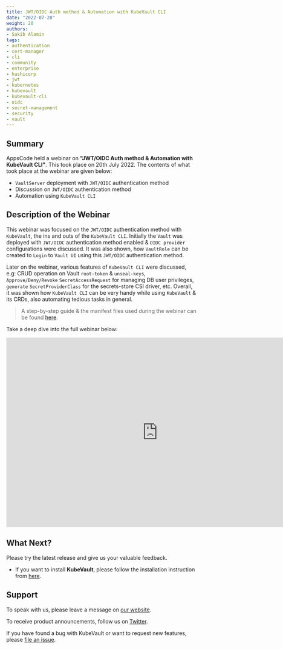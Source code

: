```yaml
---
title: JWT/OIDC Auth method & Automation with KubeVault CLI
date: "2022-07-20"
weight: 20
authors:
- Sakib Alamin
tags:
- authentication
- cert-manager
- cli
- community
- enterprise
- hashicorp
- jwt
- kubernetes
- kubevault
- kubevault-cli
- oidc
- secret-management
- security
- vault
---
```


## Summary

AppsCode held a webinar on **"JWT/OIDC Auth method & Automation with KubeVault CLI"**. This took place on 20th July 2022. The contents of what took place at the webinar are given below:

- `VaultServer` deployment with `JWT/OIDC` authentication method 
- Discussion on `JWT/OIDC` authentication method 
- Automation using `KubeVault CLI`

## Description of the Webinar

This webinar was focused on the `JWT/OIDC` authentication method with `KubeVault`, the ins and outs of the `KubeVault CLI`. 
Initially the `Vault` was deployed with `JWT/OIDC` authentication method enabled & `OIDC provider` configurations were discussed. It was also shown, how `VaultRole` can be created to `Login` to `Vault UI` using this `JWT/OIDC` authentication method.

Later on the webinar, various features of `KubeVault CLI` were discussed, e.g: CRUD operation on Vault `root-token` & `unseal-keys`, `Approve/Deny/Revoke` `SecretAccessRequest` for managing DB user privileges, `generate` `SecretProviderClass` for the secrets-store CSI driver, etc. Overall, it was shown how `KubeVault CLI` can be very handy while using `KubeVault` & its CRDs, also automating tedious tasks in general. 

> A step-by-step guide & the manifest files used during the webinar can be found [here](https://github.com/kubevault/demo). 

  Take a deep dive into the full webinar below:

<iframe style="height: 500px; width: 800px" src="https://youtube.com/embed/2bm5D8phdJQ" title="YouTube video player" frameborder="0" allow="accelerometer; autoplay; clipboard-write; encrypted-media; gyroscope; picture-in-picture" allowfullscreen></iframe>

## What Next?

Please try the latest release and give us your valuable feedback.

* If you want to install **KubeVault**, please follow the installation instruction from [here](https://kubevault.com/docs/v2022.06.16/setup/).


## Support

To speak with us, please leave a message on [our website](https://appscode.com/contact/).

To receive product announcements, follow us on [Twitter](https://twitter.com/KubeVault).

If you have found a bug with KubeVault or want to request new features, please [file an issue](https://github.com/kubevault/project/issues/new).
